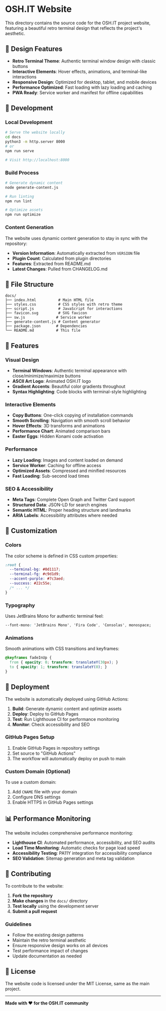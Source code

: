 # OSH.IT Website

This directory contains the source code for the OSH.IT project website, featuring a beautiful retro terminal design that reflects the project's aesthetic.

## 🎨 Design Features

- **Retro Terminal Theme**: Authentic terminal window design with classic buttons
- **Interactive Elements**: Hover effects, animations, and terminal-like interactions
- **Responsive Design**: Optimized for desktop, tablet, and mobile devices
- **Performance Optimized**: Fast loading with lazy loading and caching
- **PWA Ready**: Service worker and manifest for offline capabilities

## 🚀 Development

### Local Development

```bash
# Serve the website locally
cd docs
python3 -m http.server 8000
# or
npm run serve

# Visit http://localhost:8000
```

### Build Process

```bash
# Generate dynamic content
node generate-content.js

# Run linting
npm run lint

# Optimize assets
npm run optimize
```

### Content Generation

The website uses dynamic content generation to stay in sync with the repository:

- **Version Information**: Automatically extracted from `VERSION` file
- **Plugin Count**: Calculated from plugin directories
- **Features**: Extracted from README.md
- **Latest Changes**: Pulled from CHANGELOG.md

## 📁 File Structure

```
docs/
├── index.html          # Main HTML file
├── styles.css          # CSS styles with retro theme
├── script.js           # JavaScript for interactions
├── favicon.svg         # SVG favicon
├── sw.js              # Service worker
├── generate-content.js # Content generator
├── package.json       # Dependencies
└── README.md          # This file
```

## 🎯 Features

### Visual Design
- **Terminal Windows**: Authentic terminal appearance with close/minimize/maximize buttons
- **ASCII Art Logo**: Animated OSH.IT logo
- **Gradient Accents**: Beautiful color gradients throughout
- **Syntax Highlighting**: Code blocks with terminal-style highlighting

### Interactive Elements
- **Copy Buttons**: One-click copying of installation commands
- **Smooth Scrolling**: Navigation with smooth scroll behavior
- **Hover Effects**: 3D transforms and animations
- **Performance Chart**: Animated comparison bars
- **Easter Eggs**: Hidden Konami code activation

### Performance
- **Lazy Loading**: Images and content loaded on demand
- **Service Worker**: Caching for offline access
- **Optimized Assets**: Compressed and minified resources
- **Fast Loading**: Sub-second load times

### SEO & Accessibility
- **Meta Tags**: Complete Open Graph and Twitter Card support
- **Structured Data**: JSON-LD for search engines
- **Semantic HTML**: Proper heading structure and landmarks
- **ARIA Labels**: Accessibility attributes where needed

## 🔧 Customization

### Colors
The color scheme is defined in CSS custom properties:

```css
:root {
  --terminal-bg: #0d1117;
  --terminal-fg: #c9d1d9;
  --accent-purple: #7c3aed;
  --success: #22c55e;
  /* ... */
}
```

### Typography
Uses JetBrains Mono for authentic terminal feel:

```css
--font-mono: 'JetBrains Mono', 'Fira Code', 'Consolas', monospace;
```

### Animations
Smooth animations with CSS transitions and keyframes:

```css
@keyframes fadeInUp {
  from { opacity: 0; transform: translateY(30px); }
  to { opacity: 1; transform: translateY(0); }
}
```

## 🚀 Deployment

The website is automatically deployed using GitHub Actions:

1. **Build**: Generate dynamic content and optimize assets
2. **Deploy**: Deploy to GitHub Pages
3. **Test**: Run Lighthouse CI for performance monitoring
4. **Monitor**: Check accessibility and SEO

### GitHub Pages Setup

1. Enable GitHub Pages in repository settings
2. Set source to "GitHub Actions"
3. The workflow will automatically deploy on push to main

### Custom Domain (Optional)

To use a custom domain:

1. Add `CNAME` file with your domain
2. Configure DNS settings
3. Enable HTTPS in GitHub Pages settings

## 📊 Performance Monitoring

The website includes comprehensive performance monitoring:

- **Lighthouse CI**: Automated performance, accessibility, and SEO audits
- **Load Time Monitoring**: Automatic checks for page load speed
- **Accessibility Testing**: PA11Y integration for accessibility compliance
- **SEO Validation**: Sitemap generation and meta tag validation

## 🤝 Contributing

To contribute to the website:

1. **Fork the repository**
2. **Make changes** in the `docs/` directory
3. **Test locally** using the development server
4. **Submit a pull request**

### Guidelines

- Follow the existing design patterns
- Maintain the retro terminal aesthetic
- Ensure responsive design works on all devices
- Test performance impact of changes
- Update documentation as needed

## 📄 License

The website code is licensed under the MIT License, same as the main project.

---

**Made with ❤️ for the OSH.IT community**
